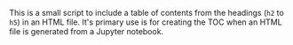 This is a small script to include a table of contents from the headings (`h2` to `h5`) in an HTML file. It's primary use is for creating the TOC when an HTML file is generated from a Jupyter notebook.  
